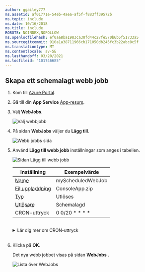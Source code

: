 ```yaml
---
author: ggailey777
ms.assetid: af01771e-54eb-4aea-af5f-f883ff39572b
ms.topic: include
ms.date: 10/16/2018
ms.title: include
ROBOTS: NOINDEX,NOFOLLOW
ms.openlocfilehash: ef0aa8ba1983ca30fd44c27fe570b6b5f51733a5
ms.sourcegitcommit: 910a1a38711966cb171050db245fc3b22abc8c5f
ms.translationtype: MT
ms.contentlocale: sv-SE
ms.lasthandoff: 03/20/2021
ms.locfileid: "101746685"
---
```

## <a name="create-a-scheduled-webjob"></a><a name="CreateScheduledCRON"></a> Skapa ett schemalagt webb jobb


1. Kom till [Azure Portal](https://portal.azure.com).
1. Gå till din **App Service** <abbr title="Din app-resurs kan vara en webbapp, en API-app eller en mobilapp.">App-resurs</abbr>.
1. Välj **WebJobs**.

   ![Välj webbjobb](../media/web-sites-create-web-jobs/select-webjobs.png)

1. På sidan **WebJobs** väljer du **Lägg till**.

    ![Webb jobbs sida](../media/web-sites-create-web-jobs/wjblade.png)

1. Använd **Lägg till webb jobb** inställningar som anges i tabellen.

    ![Sidan Lägg till webb jobb](../media/web-sites-create-web-jobs/addwjscheduled.png)
    
    | Inställning      | Exempelvärde   |
    | ------------ | ----------------- | 
    | <abbr title="Ett namn som är unikt inom en App Service-app. Måste börja med en bokstav eller en siffra och får inte innehålla specialtecken förutom `-` och `_` .">Name</a> | myScheduledWebJob |  |
    | <abbr title="En *zip* -fil som innehåller din körbara fil eller skript fil samt alla stödfiler som behövs för att köra programmet eller skriptet.">Fil uppladdning</abbr> | ConsoleApp.zip |
    | <abbr title="Typerna omfattar kontinuerlig, utlöst.">Typ</abbr> | Utlöses |
    | <abbr title="Aktivera funktionen Always on för att schemalägga arbetet på ett tillförlitligt sätt. Always On är bara tillgängligt på pris nivåerna Basic, standard och Premium.">Utlösare</a> | Schemalagd |
    | CRON-uttryck</a> | 0 0/20 * * * * | 
    
    <br>
    
    <details>
     <summary>Lär dig mer om CRON-uttryck</summary>
     <a name="#ncrontab-expressions"></a>
    
     Du kan ange ett [NCRONTAB-uttryck](../../azure-functions/functions-bindings-timer.md#ncrontab-expressions) i portalen eller inkludera en `settings.job` fil i roten av din webb jobb *. zip* -fil, som i följande exempel:
     
     ```json
     {
         "schedule": "0 */15 * * * *"
     }
     ```
     
     Mer information finns i [Schemalägga ett utlöst webb jobb](../webjobs-dotnet-deploy-vs.md#scheduling-a-triggered-webjob).
     
     [!INCLUDE [webjobs-cron-timezone-note](../../../includes/webjobs-cron-timezone-note.md)]
     </details>
     <br>

1. Klicka på **OK**.

    Det nya webb jobbet visas på sidan **WebJobs** .
    
    ![Lista över WebJobs](../media/web-sites-create-web-jobs/listallwebjobs.png)
